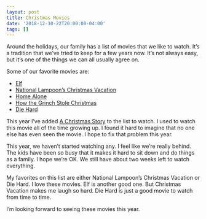 ```yaml
---
layout: post
title: Christmas Movies
date: '2018-12-10-22T20:00:00-04:00'
tags: []
---
```


Around the holidays, our family has a list of movies that we like to watch. It’s a tradition that we’ve tried to keep for a few years now. It’s not always easy, but it’s one of the things we can all usually agree on. 

Some of our favorite movies are: 
- [Elf](https://itunes.apple.com/us/movie/elf-2003/id287917512)
- [National Lampoon’s Christmas Vacation](https://itunes.apple.com/us/movie/national-lampoons-christmas-vacation/id296929739)
- [Home Alone](https://itunes.apple.com/us/movie/home-alone/id344796733)
- [How the Grinch Stole Christmas](https://itunes.apple.com/us/movie/how-the-grinch-stole-christmas-the-ultimate-edition/id1428414879)
- [Die Hard](https://itunes.apple.com/us/movie/die-hard/id270711082)

This year I’ve added [A Christmas Story](https://itunes.apple.com/us/movie/a-christmas-story/id297444171) to the list to watch. I used to watch this movie all of the time growing up. I found it hard to imagine that no one else has even seen the movie. I hope to fix that problem this year. 

This year, we haven’t started watching any. I feel like we’re really behind. The kids have been so busy that it makes it hard to sit down and do things as a family. I hope we’re OK. We still have about two weeks left to watch everything. 

My favorites on this list are either National Lampoon’s Christmas Vacation or Die Hard. I love these movies. Elf is another good one. But Christmas Vacation makes me laugh so hard. Die Hard is just a good movie to watch from time to time. 

I’m looking forward to seeing these movies this year. 

